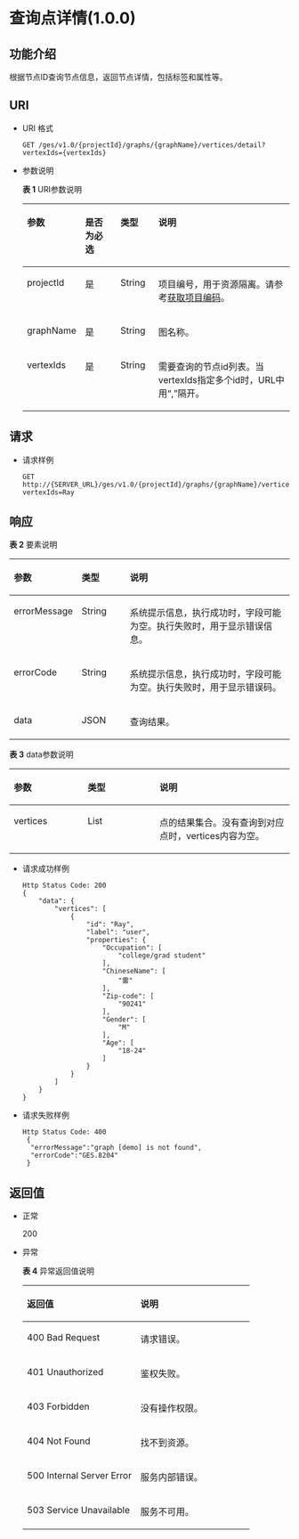 # 查询点详情\(1.0.0\)<a name="ges_03_0025"></a>

## 功能介绍<a name="section1856650418852"></a>

根据节点ID查询节点信息，返回节点详情，包括标签和属性等。

## URI<a name="section4609985518852"></a>

-   URI 格式

    ```
    GET /ges/v1.0/{projectId}/graphs/{graphName}/vertices/detail?vertexIds={vertexIds}
    ```

-   参数说明

    **表 1**  URI参数说明

    <a name="table48911012181033"></a>
    <table><thead align="left"><tr id="row61100182181033"><th class="cellrowborder" valign="top" width="13.750000000000002%" id="mcps1.2.5.1.1"><p id="p49075323181042"><a name="p49075323181042"></a><a name="p49075323181042"></a>参数</p>
    </th>
    <th class="cellrowborder" valign="top" width="14.469999999999999%" id="mcps1.2.5.1.2"><p id="p15678250181042"><a name="p15678250181042"></a><a name="p15678250181042"></a>是否为必选</p>
    </th>
    <th class="cellrowborder" valign="top" width="14.56%" id="mcps1.2.5.1.3"><p id="p61978733181042"><a name="p61978733181042"></a><a name="p61978733181042"></a>类型</p>
    </th>
    <th class="cellrowborder" valign="top" width="57.220000000000006%" id="mcps1.2.5.1.4"><p id="p54221485181042"><a name="p54221485181042"></a><a name="p54221485181042"></a>说明</p>
    </th>
    </tr>
    </thead>
    <tbody><tr id="row43471201181033"><td class="cellrowborder" valign="top" width="13.750000000000002%" headers="mcps1.2.5.1.1 "><p id="p3076674181042"><a name="p3076674181042"></a><a name="p3076674181042"></a>projectId</p>
    </td>
    <td class="cellrowborder" valign="top" width="14.469999999999999%" headers="mcps1.2.5.1.2 "><p id="p47884007181042"><a name="p47884007181042"></a><a name="p47884007181042"></a>是</p>
    </td>
    <td class="cellrowborder" valign="top" width="14.56%" headers="mcps1.2.5.1.3 "><p id="p53399336181042"><a name="p53399336181042"></a><a name="p53399336181042"></a>String</p>
    </td>
    <td class="cellrowborder" valign="top" width="57.220000000000006%" headers="mcps1.2.5.1.4 "><p id="p30378991181042"><a name="p30378991181042"></a><a name="p30378991181042"></a>项目编号，用于资源隔离。请参考<a href="获取项目编码-2.md">获取项目编码</a>。</p>
    </td>
    </tr>
    <tr id="row20271249181033"><td class="cellrowborder" valign="top" width="13.750000000000002%" headers="mcps1.2.5.1.1 "><p id="p359343181042"><a name="p359343181042"></a><a name="p359343181042"></a>graphName</p>
    </td>
    <td class="cellrowborder" valign="top" width="14.469999999999999%" headers="mcps1.2.5.1.2 "><p id="p29106799181042"><a name="p29106799181042"></a><a name="p29106799181042"></a>是</p>
    </td>
    <td class="cellrowborder" valign="top" width="14.56%" headers="mcps1.2.5.1.3 "><p id="p8840528181042"><a name="p8840528181042"></a><a name="p8840528181042"></a>String</p>
    </td>
    <td class="cellrowborder" valign="top" width="57.220000000000006%" headers="mcps1.2.5.1.4 "><p id="p44994169181042"><a name="p44994169181042"></a><a name="p44994169181042"></a>图名称。</p>
    </td>
    </tr>
    <tr id="row47238411181033"><td class="cellrowborder" valign="top" width="13.750000000000002%" headers="mcps1.2.5.1.1 "><p id="p51624242181042"><a name="p51624242181042"></a><a name="p51624242181042"></a>vertexIds</p>
    </td>
    <td class="cellrowborder" valign="top" width="14.469999999999999%" headers="mcps1.2.5.1.2 "><p id="p20814072181042"><a name="p20814072181042"></a><a name="p20814072181042"></a>是</p>
    </td>
    <td class="cellrowborder" valign="top" width="14.56%" headers="mcps1.2.5.1.3 "><p id="p8218242181042"><a name="p8218242181042"></a><a name="p8218242181042"></a>String</p>
    </td>
    <td class="cellrowborder" valign="top" width="57.220000000000006%" headers="mcps1.2.5.1.4 "><p id="p61697848181042"><a name="p61697848181042"></a><a name="p61697848181042"></a>需要查询的节点id列表。当vertexIds指定多个id时，URL中用“,”隔开。</p>
    </td>
    </tr>
    </tbody>
    </table>


## 请求<a name="section6397344318852"></a>

-   请求样例

    ```
    GET http://{SERVER_URL}/ges/v1.0/{projectId}/graphs/{graphName}/vertices/detail?vertexIds=Ray
    ```


## 响应<a name="section991724518852"></a>

**表 2**  要素说明

<a name="table63701021181243"></a>
<table><thead align="left"><tr id="row64298735181243"><th class="cellrowborder" valign="top" width="19.971997199719972%" id="mcps1.2.4.1.1"><p id="p66111001181257"><a name="p66111001181257"></a><a name="p66111001181257"></a>参数</p>
</th>
<th class="cellrowborder" valign="top" width="17.611761176117614%" id="mcps1.2.4.1.2"><p id="p53390901181257"><a name="p53390901181257"></a><a name="p53390901181257"></a>类型</p>
</th>
<th class="cellrowborder" valign="top" width="62.41624162416242%" id="mcps1.2.4.1.3"><p id="p29695692181257"><a name="p29695692181257"></a><a name="p29695692181257"></a>说明</p>
</th>
</tr>
</thead>
<tbody><tr id="row52612749181243"><td class="cellrowborder" valign="top" width="19.971997199719972%" headers="mcps1.2.4.1.1 "><p id="p16407953181257"><a name="p16407953181257"></a><a name="p16407953181257"></a>errorMessage</p>
</td>
<td class="cellrowborder" valign="top" width="17.611761176117614%" headers="mcps1.2.4.1.2 "><p id="p53975822181257"><a name="p53975822181257"></a><a name="p53975822181257"></a>String</p>
</td>
<td class="cellrowborder" valign="top" width="62.41624162416242%" headers="mcps1.2.4.1.3 "><p id="p9965480181257"><a name="p9965480181257"></a><a name="p9965480181257"></a>系统提示信息，执行成功时，字段可能为空。执行失败时，用于显示错误信息。</p>
</td>
</tr>
<tr id="row64928830181243"><td class="cellrowborder" valign="top" width="19.971997199719972%" headers="mcps1.2.4.1.1 "><p id="p17077882181257"><a name="p17077882181257"></a><a name="p17077882181257"></a>errorCode</p>
</td>
<td class="cellrowborder" valign="top" width="17.611761176117614%" headers="mcps1.2.4.1.2 "><p id="p41131226181257"><a name="p41131226181257"></a><a name="p41131226181257"></a>String</p>
</td>
<td class="cellrowborder" valign="top" width="62.41624162416242%" headers="mcps1.2.4.1.3 "><p id="p43295027181257"><a name="p43295027181257"></a><a name="p43295027181257"></a>系统提示信息，执行成功时，字段可能为空。执行失败时，用于显示错误码。</p>
</td>
</tr>
<tr id="row8150154181243"><td class="cellrowborder" valign="top" width="19.971997199719972%" headers="mcps1.2.4.1.1 "><p id="p20908684181257"><a name="p20908684181257"></a><a name="p20908684181257"></a>data</p>
</td>
<td class="cellrowborder" valign="top" width="17.611761176117614%" headers="mcps1.2.4.1.2 "><p id="p15881816181257"><a name="p15881816181257"></a><a name="p15881816181257"></a>JSON</p>
</td>
<td class="cellrowborder" valign="top" width="62.41624162416242%" headers="mcps1.2.4.1.3 "><p id="p11358745181257"><a name="p11358745181257"></a><a name="p11358745181257"></a>查询结果。</p>
</td>
</tr>
</tbody>
</table>

**表 3**  data参数说明

<a name="table12914295182623"></a>
<table><thead align="left"><tr id="row66527482182623"><th class="cellrowborder" valign="top" width="26.332633263326333%" id="mcps1.2.4.1.1"><p id="p10461589182626"><a name="p10461589182626"></a><a name="p10461589182626"></a>参数</p>
</th>
<th class="cellrowborder" valign="top" width="25.662566256625663%" id="mcps1.2.4.1.2"><p id="p42082346182626"><a name="p42082346182626"></a><a name="p42082346182626"></a>类型</p>
</th>
<th class="cellrowborder" valign="top" width="48.004800480048004%" id="mcps1.2.4.1.3"><p id="p53226843182626"><a name="p53226843182626"></a><a name="p53226843182626"></a>说明</p>
</th>
</tr>
</thead>
<tbody><tr id="row4621004182623"><td class="cellrowborder" valign="top" width="26.332633263326333%" headers="mcps1.2.4.1.1 "><p id="p53903284182626"><a name="p53903284182626"></a><a name="p53903284182626"></a>vertices</p>
</td>
<td class="cellrowborder" valign="top" width="25.662566256625663%" headers="mcps1.2.4.1.2 "><p id="p4089899182626"><a name="p4089899182626"></a><a name="p4089899182626"></a>List</p>
</td>
<td class="cellrowborder" valign="top" width="48.004800480048004%" headers="mcps1.2.4.1.3 "><p id="p62846431182626"><a name="p62846431182626"></a><a name="p62846431182626"></a>点的结果集合。没有查询到对应点时，vertices内容为空。</p>
</td>
</tr>
</tbody>
</table>

-   请求成功样例

    ```
    Http Status Code: 200
    {
        "data": {
            "vertices": [
                {
                    "id": "Ray",
                    "label": "user",
                    "properties": {
                        "Occupation": [
                            "college/grad student"
                        ],
                        "ChineseName": [
                            "雷"
                        ],
                        "Zip-code": [
                            "90241"
                        ],
                        "Gender": [
                            "M"
                        ],
                        "Age": [
                            "18-24"
                        ]
                    }
                }
            ]
        }
    }
    ```

-   请求失败样例

    ```
    Http Status Code: 400
     {
      "errorMessage":"graph [demo] is not found",
      "errorCode":"GES.8204"
     }
    ```


## 返回值<a name="section64778018852"></a>

-   正常

    200

-   异常

    **表 4**  异常返回值说明

    <a name="table2984752518246"></a>
    <table><thead align="left"><tr id="row1211940418246"><th class="cellrowborder" valign="top" width="50%" id="mcps1.2.3.1.1"><p id="p3980654218254"><a name="p3980654218254"></a><a name="p3980654218254"></a>返回值</p>
    </th>
    <th class="cellrowborder" valign="top" width="50%" id="mcps1.2.3.1.2"><p id="p310447318254"><a name="p310447318254"></a><a name="p310447318254"></a>说明</p>
    </th>
    </tr>
    </thead>
    <tbody><tr id="row4240912018246"><td class="cellrowborder" valign="top" width="50%" headers="mcps1.2.3.1.1 "><p id="p3446280418254"><a name="p3446280418254"></a><a name="p3446280418254"></a>400 Bad Request</p>
    </td>
    <td class="cellrowborder" valign="top" width="50%" headers="mcps1.2.3.1.2 "><p id="p4002370018254"><a name="p4002370018254"></a><a name="p4002370018254"></a>请求错误。</p>
    </td>
    </tr>
    <tr id="row4888805618246"><td class="cellrowborder" valign="top" width="50%" headers="mcps1.2.3.1.1 "><p id="p5203043918254"><a name="p5203043918254"></a><a name="p5203043918254"></a>401 Unauthorized</p>
    </td>
    <td class="cellrowborder" valign="top" width="50%" headers="mcps1.2.3.1.2 "><p id="p5371601718254"><a name="p5371601718254"></a><a name="p5371601718254"></a>鉴权失败。</p>
    </td>
    </tr>
    <tr id="row3592872518246"><td class="cellrowborder" valign="top" width="50%" headers="mcps1.2.3.1.1 "><p id="p3450921718254"><a name="p3450921718254"></a><a name="p3450921718254"></a>403 Forbidden</p>
    </td>
    <td class="cellrowborder" valign="top" width="50%" headers="mcps1.2.3.1.2 "><p id="p4378321618254"><a name="p4378321618254"></a><a name="p4378321618254"></a>没有操作权限。</p>
    </td>
    </tr>
    <tr id="row4281759818246"><td class="cellrowborder" valign="top" width="50%" headers="mcps1.2.3.1.1 "><p id="p4125438418254"><a name="p4125438418254"></a><a name="p4125438418254"></a>404 Not Found</p>
    </td>
    <td class="cellrowborder" valign="top" width="50%" headers="mcps1.2.3.1.2 "><p id="p5327079718254"><a name="p5327079718254"></a><a name="p5327079718254"></a>找不到资源。</p>
    </td>
    </tr>
    <tr id="row994303918246"><td class="cellrowborder" valign="top" width="50%" headers="mcps1.2.3.1.1 "><p id="p4548781618254"><a name="p4548781618254"></a><a name="p4548781618254"></a>500 Internal Server Error</p>
    </td>
    <td class="cellrowborder" valign="top" width="50%" headers="mcps1.2.3.1.2 "><p id="p6063444518254"><a name="p6063444518254"></a><a name="p6063444518254"></a>服务内部错误。</p>
    </td>
    </tr>
    <tr id="row5822219018246"><td class="cellrowborder" valign="top" width="50%" headers="mcps1.2.3.1.1 "><p id="p4487805318254"><a name="p4487805318254"></a><a name="p4487805318254"></a>503 Service Unavailable</p>
    </td>
    <td class="cellrowborder" valign="top" width="50%" headers="mcps1.2.3.1.2 "><p id="p1124370918254"><a name="p1124370918254"></a><a name="p1124370918254"></a>服务不可用。</p>
    </td>
    </tr>
    </tbody>
    </table>


